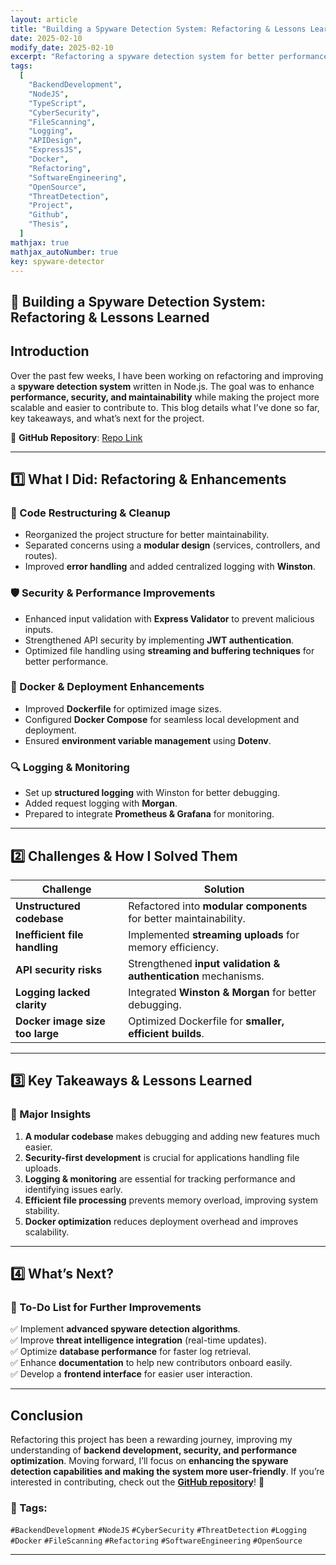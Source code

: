```yaml
---
layout: article
title: "Building a Spyware Detection System: Refactoring & Lessons Learned"
date: 2025-02-10
modify_date: 2025-02-10
excerpt: "Refactoring a spyware detection system for better performance, security, and maintainability has been a valuable learning experience. This blog covers the journey, challenges faced, lessons learned, and the next steps in improving the project."
tags:
  [
    "BackendDevelopment",
    "NodeJS",
    "TypeScript",
    "CyberSecurity",
    "FileScanning",
    "Logging",
    "APIDesign",
    "ExpressJS",
    "Docker",
    "Refactoring",
    "SoftwareEngineering",
    "OpenSource",
    "ThreatDetection",
    "Project",
    "Github",
    "Thesis",
  ]
mathjax: true
mathjax_autoNumber: true
key: spyware-detector
---
```


## **🚀 Building a Spyware Detection System: Refactoring & Lessons Learned**

## **Introduction**

Over the past few weeks, I have been working on refactoring and improving a **spyware detection system** written in Node.js. The goal was to enhance **performance, security, and maintainability** while making the project more scalable and easier to contribute to. This blog details what I’ve done so far, key takeaways, and what’s next for the project.

🔗 **GitHub Repository**: [Repo Link](https://github.com/ahmed-n-abdeltwab/spyware-detector)

---

## **1️⃣ What I Did: Refactoring & Enhancements**

### **📌 Code Restructuring & Cleanup**

- Reorganized the project structure for better maintainability.
- Separated concerns using a **modular design** (services, controllers, and routes).
- Improved **error handling** and added centralized logging with **Winston**.

### **🛡️ Security & Performance Improvements**

- Enhanced input validation with **Express Validator** to prevent malicious inputs.
- Strengthened API security by implementing **JWT authentication**.
- Optimized file handling using **streaming and buffering techniques** for better performance.

### **🐳 Docker & Deployment Enhancements**

- Improved **Dockerfile** for optimized image sizes.
- Configured **Docker Compose** for seamless local development and deployment.
- Ensured **environment variable management** using **Dotenv**.

### **🔍 Logging & Monitoring**

- Set up **structured logging** with Winston for better debugging.
- Added request logging with **Morgan**.
- Prepared to integrate **Prometheus & Grafana** for monitoring.

---

## **2️⃣ Challenges & How I Solved Them**

| Challenge                       | Solution                                                           |
| ------------------------------- | ------------------------------------------------------------------ |
| **Unstructured codebase**       | Refactored into **modular components** for better maintainability. |
| **Inefficient file handling**   | Implemented **streaming uploads** for memory efficiency.           |
| **API security risks**          | Strengthened **input validation & authentication** mechanisms.     |
| **Logging lacked clarity**      | Integrated **Winston & Morgan** for better debugging.              |
| **Docker image size too large** | Optimized Dockerfile for **smaller, efficient builds**.            |

---

## **3️⃣ Key Takeaways & Lessons Learned**

### **🔑 Major Insights**

1. **A modular codebase** makes debugging and adding new features much easier.
2. **Security-first development** is crucial for applications handling file uploads.
3. **Logging & monitoring** are essential for tracking performance and identifying issues early.
4. **Efficient file processing** prevents memory overload, improving system stability.
5. **Docker optimization** reduces deployment overhead and improves scalability.

---

## **4️⃣ What’s Next?**

### **📌 To-Do List for Further Improvements**

✅ Implement **advanced spyware detection algorithms**.  
✅ Improve **threat intelligence integration** (real-time updates).  
✅ Optimize **database performance** for faster log retrieval.  
✅ Enhance **documentation** to help new contributors onboard easily.  
✅ Develop a **frontend interface** for easier user interaction.

---

## **Conclusion**

Refactoring this project has been a rewarding journey, improving my understanding of **backend development, security, and performance optimization**. Moving forward, I’ll focus on **enhancing the spyware detection capabilities and making the system more user-friendly**. If you’re interested in contributing, check out the **[GitHub repository](https://github.com/ahmed-n-abdeltwab/spyware-detector)**! 🚀

### **🔖 Tags:**

`#BackendDevelopment` `#NodeJS` `#CyberSecurity` `#ThreatDetection` `#Logging` `#Docker` `#FileScanning` `#Refactoring` `#SoftwareEngineering` `#OpenSource`

---
